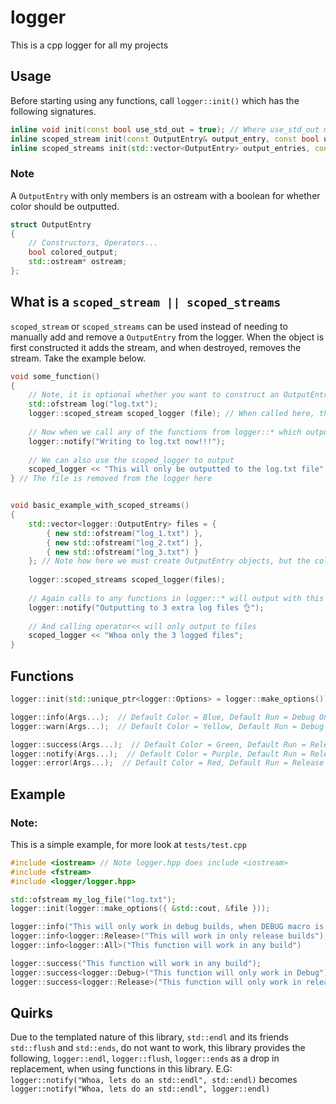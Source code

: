 # logger

This is a cpp logger for all my projects

## Usage

Before starting using any functions, call `logger::init()` which has the following signatures.

```c++
inline void init(const bool use_std_out = true); // Where use_std_out means init logger with one ostream output of std::cout
inline scoped_stream init(const OutputEntry& output_entry, const bool use_std_out) // Where use_std_out is same as before, and OutputEntry is an extra output stream to add to logger
inline scoped_streams init(std::vector<OutputEntry> output_entries, const bool use_std_out) // Where use_std_out is same as before, and there is a vector of OutputEntries
```

### Note

A `OutputEntry` with only members is an ostream with a boolean for whether color should be outputted.

```c++
struct OutputEntry
{
	// Constructors, Operators...
	bool colored_output;
	std::ostream* ostream;
};
```

## What is a `scoped_stream || scoped_streams`

`scoped_stream` or `scoped_streams` can be used instead of needing to manually add and remove a `OutputEntry` from the logger. When the object is first constructed it adds the stream, and when destroyed, removes the stream. Take the example below.
```c++
void some_function()
{
	// Note, it is optional whether you want to construct an OutputEntry, as just passing ostream and / or the bool, will construct it for you anyway.
	std::ofstream log("log.txt");
	logger::scoped_stream scoped_logger (file); // When called here, the ofstream is added to the logger
	
	// Now when we call any of the functions from logger::* which output, it will write to the file as well
	logger::notify("Writing to log.txt now!!!");
	
	// We can also use the scoped_logger to output
	scoped_logger << "This will only be outputted to the log.txt file";
} // The file is removed from the logger here


void basic_example_with_scoped_streams() 
{
	std::vector<logger::OutputEntry> files = {
		{ new std::ofstream("log_1.txt") },
		{ new std::ofstream("log_2.txt") },
		{ new std::ofstream("log_3.txt") }
	}; // Note how here we must create OutputEntry objects, but the coloured output field is still optional
	
	logger::scoped_streams scoped_logger(files);
	
	// Again calls to any functions in logger::* will output with this file as well
	logger::notify("Outputting to 3 extra log files 👌");
	
	// And calling operator<< will only output to files
	scoped_logger << "Whoa only the 3 logged files";
}
```

## Functions

```c++
logger::init(std::unique_ptr<logger::Options> = logger::make_options()) // Init Library

logger::info(Args...);  // Default Color = Blue, Default Run = Debug Only
logger::warn(Args...);  // Default Color = Yellow, Default Run = Debug Only

logger::success(Args...);  // Default Color = Green, Default Run = Release And Debug ( All )
logger::notify(Args...);  // Default Color = Purple, Default Run = Release And Debug ( All )
logger::error(Args...);  // Default Color = Red, Default Run = Release And Debug ( All )
```

## Example

### Note:

This is a simple example, for more look at `tests/test.cpp`

```c++
#include <iostream> // Note logger.hpp does include <iostream>
#include <fstream>
#include <logger/logger.hpp>

std::ofstream my_log_file("log.txt");
logger::init(logger::make_options({ &std::cout, &file }));

logger::info("This will only work in debug builds, when DEBUG macro is defined");
logger::info<logger::Release>("This will work in only release builds");
logger::info<logger::All>("This function will work in any build")

logger::success("This function will work in any build");
logger::success<logger::Debug>("This function will only work in Debug");
logger::success<logger::Release>("This function will only work in release");
```

## Quirks

Due to the templated nature of this library, `std::endl` and its friends `std::flush` and `std::ends`, do not want to
work, this library provides the following, `logger::endl`, `logger::flush`, `logger::ends` as a drop in replacement,
when using functions in this library. E.G: `logger::notify("Whoa, lets do an std::endl", std::endl)`
becomes `logger::notify("Whoa, lets do an std::endl", logger::endl)` 
